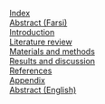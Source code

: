 <a href="https://app.box.com/s/9n6571w21fsby075u3nl" target="_blank">Index</a>  
<a href="https://app.box.com/s/bqz3bh5z8jia015i3dwd" target="_blank">Abstract (Farsi)</a>  
<a href="https://app.box.com/s/vf3f5mips9rwellntydk" target="_blank">Introduction</a>  
<a href="https://app.box.com/s/4vdt4s1dz816vfesgm44" target="_blank">Literature review</a>  
<a href="https://app.box.com/s/pwde7gqlznqhrsfki9iu" target="_blank">Materials and methods</a>  
<a href="https://app.box.com/s/ypoh7rkykicwjy9287af" target="_blank">Results and discussion</a>  
<a href="https://app.box.com/s/7ezgzh6nsvsv56kzdp95" target="_blank">References</a>  
<a href="https://app.box.com/s/mcby4h6j0j0uoygq5g9w" target="_blank">Appendix</a>  
<a href="https://app.box.com/s/76do2v6kseqdplvbugvz" target="_blank">Abstract (English)</a>
